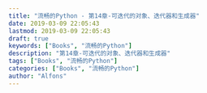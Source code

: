 ```yaml
---
title: "流畅的Python - 第14章-可迭代的对象、迭代器和生成器"
date: 2019-03-09 22:05:43
lastmod: 2019-03-09 22:05:43
draft: true
keywords: ["Books", "流畅的Python"]
description: "第14章-可迭代的对象、迭代器和生成器"
tags: ["Books", "流畅的Python"]
categories: ["Books", "流畅的Python"]
author: "Alfons"
---
```

<!--more-->